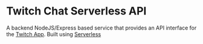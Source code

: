 # Twitch Chat Serverless API

A backend NodeJS/Express based service that provides an API interface for the [Twitch App](https://github.com/michaelfioretti/twitch-chat-stats). Built using [Serverless](https://www.serverless.com/)
